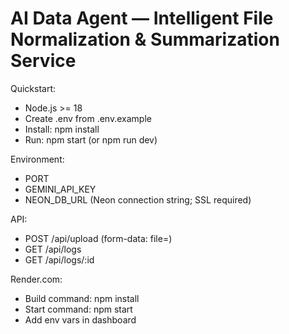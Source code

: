 # AI Data Agent — Intelligent File Normalization & Summarization Service

Quickstart:

- Node.js >= 18
- Create .env from .env.example
- Install: npm install
- Run: npm start (or npm run dev)

Environment:

- PORT
- GEMINI_API_KEY
- NEON_DB_URL (Neon connection string; SSL required)

API:

- POST /api/upload (form-data: file=<yourfile>)
- GET /api/logs
- GET /api/logs/:id

Render.com:

- Build command: npm install
- Start command: npm start
- Add env vars in dashboard

